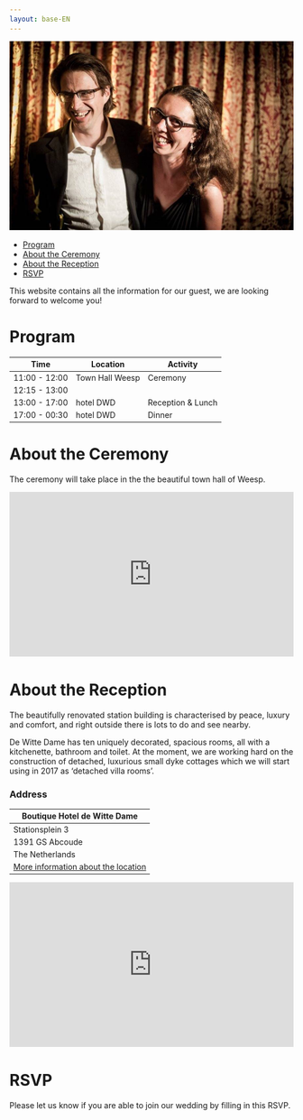 ```yaml
---
layout: base-EN
---
```


![Tosja and Richard](/images/tr.jpg "Tosja and Richard")

- [Program](#program)
- [About the Ceremony](#about-the-ceremony)
- [About the  Reception](#about-the-reception)
- [RSVP](#rsvp)

This website contains all the information for our guest, we are looking forward to welcome you!

# Program

| Time          | Location        | Activity |
| ------------- | --------------- | -------- |
| 11:00 - 12:00 | Town Hall Weesp | Ceremony |
| 12:15 - 13:00 |                 |          |
| 13:00 - 17:00 | hotel DWD       | Reception & Lunch    |
| 17:00 - 00:30 | hotel DWD       | Dinner   |

# About the Ceremony

The ceremony will take place in the the beautiful town hall of Weesp.

<iframe src="https://www.google.com/maps/embed?pb=!1m14!1m8!1m3!1d9758.096017458554!2d5.0428312!3d52.3064934!3m2!1i1024!2i768!4f13.1!3m3!1m2!1s0x0%3A0xefe4bf795ddbf05!2sGemeente+Weesp!5e0!3m2!1sen!2snl!4v1541433542185" width="100%" height="292" frameborder="0" style="border:0" allowfullscreen></iframe>


# About the Reception

The beautifully renovated station building is characterised by peace, luxury and comfort, and right outside there is lots to do and see nearby.

De Witte Dame has ten uniquely decorated, spacious rooms, all with a kitchenette, bathroom and toilet. At the moment, we are working hard on the construction of detached, luxurious small dyke cottages which we will start using in 2017 as ‘detached villa rooms’.

### Address

| Boutique Hotel de Witte Dame |
| --------------- |
| Stationsplein 3 |
| 1391 GS Abcoude |
| The Netherlands |
| [More information about the location](https://www.hoteldwd.nl/en/) |

<iframe src="https://www.google.com/maps/embed?pb=!1m14!1m8!1m3!1d19530.71773399236!2d4.966225277253436!3d52.27353425844868!3m2!1i1024!2i768!4f13.1!3m3!1m2!1s0x0%3A0xcf7673dbed8398e3!2sBoutique+Hotel+De+Witte+Dame!5e0!3m2!1sen!2snl!4v1541432986283" width="100%" height="292" frameborder="0" style="border:0" allowfullscreen></iframe>


# RSVP

Please let us know if you are able to join our wedding by filling in this RSVP.

<!-- EMAIL FORM WILL SHOW UP HERE -->